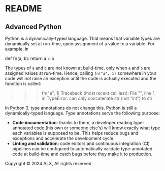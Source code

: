 # README

## Advanced Python

Python is a dynamically-typed language. That means that variable types are dynamically set at run-time, upon assignment of a value to a variable. For example, in

def fn(a, b):
return a + b

The types of `a` and `b` are not known at build-time, only when `a` and `b` are assigned values at run-time. Hence, calling `fn("a", 1)` somewhere in your code will not raise an exception until the code is actually executed and the function is called:

> > > fn("a", 1)
> > > Traceback (most recent call last):
> > > File "<stdin>", line 1, in <module>
> > > TypeError: can only concatenate str (not "int") to str

In Python 3, type annotations do not change this. Python is still a dynamically-typed language. Type annotations serve the following purpose:

- **Code documentation**: thanks to them, a developer reading type-annotated code (his own or someone else's) will know exactly what type each variables is supposed to be. This helps reduce bugs and exceptions and accelerate the development cycle.
- **Linting and validation**: code editors and continuous integration (CI) pipelines can be configured to automatically validate type-annotated code at build-time and catch bugs before they make it to production.

Copyright © 2024 ALX, All rights reserved.
